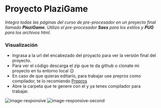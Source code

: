 # Proyecto PlaziGame

_Integro todas las páginas del curso de pre-procesador en un proyecto final llamado **PlaziGame**. Utilizo el pre-procesador **Sass** para los estilos y **PUG** para los archivos html._

### Visualización

- Ingrasa a la url del encabezado del proyacto para ver la versión final del proyecto.
- Para ver el código descarga el zip que te da github o clonate mi proyecto en tu entorno local 😉
- En caso de que quieras editarlo, para trabajar use prepros como compilador, te lo recomiendo [Prepros](https://prepros.io/)
- Abre la carpeta que te genere con el y ya tenes compilador para trabajar. 

![image-responsive](https://repository-images.githubusercontent.com/268692436/2a837100-a469-11ea-8c80-50b1c3ede24b)
![image-responsive-second](https://repository-images.githubusercontent.com/268692436/2a837100-a469-11ea-8c80-50b1c3ede24b)
